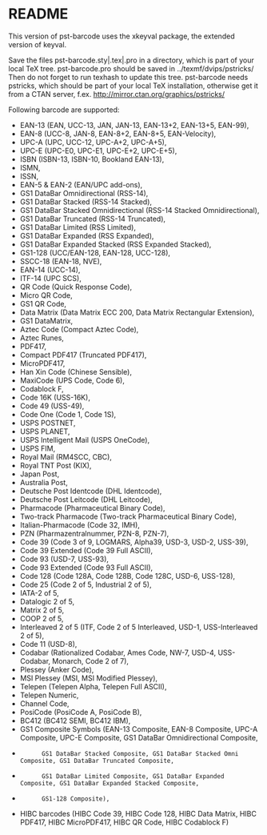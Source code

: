 # README #
This version of pst-barcode uses the xkeyval package, the extended
version of keyval.

Save the files pst-barcode.sty|.tex|.pro in a directory, which is part of your 
local TeX tree. pst-barcode.pro should be saved in ../texmf/dvips/pstricks/
Then do not forget to run texhash to update this tree.
pst-barcode needs pstricks, which should be part of your
local TeX installation, otherwise get it from a CTAN server, f.ex.
http://mirror.ctan.org/graphics/pstricks/

Following barcode are supported:

- EAN-13 (EAN, UCC-13, JAN, JAN-13, EAN-13+2, EAN-13+5, EAN-99), 
- EAN-8 (UCC-8, JAN-8, EAN-8+2, EAN-8+5, EAN-Velocity), 
- UPC-A (UPC, UCC-12, UPC-A+2, UPC-A+5), 
- UPC-E (UPC-E0, UPC-E1, UPC-E+2, UPC-E+5), 
- ISBN (ISBN-13, ISBN-10, Bookland EAN-13), 
- ISMN, 
- ISSN, 
- EAN-5 \& EAN-2 (EAN/UPC add-ons), 
- GS1 DataBar Omnidirectional (RSS-14), 
- GS1 DataBar Stacked (RSS-14 Stacked), 
- GS1 DataBar Stacked Omnidirectional (RSS-14 Stacked Omnidirectional), 
- GS1 DataBar Truncated (RSS-14 Truncated), 
- GS1 DataBar Limited (RSS Limited), 
- GS1 DataBar Expanded (RSS Expanded), 
- GS1 DataBar Expanded Stacked (RSS Expanded Stacked), 
- GS1-128 (UCC/EAN-128, EAN-128, UCC-128), 
- SSCC-18 (EAN-18, NVE), 
- EAN-14 (UCC-14), 
- ITF-14 (UPC SCS), 
- QR Code (Quick Response Code), 
- Micro QR Code, 
- GS1 QR Code, 
- Data Matrix (Data Matrix ECC 200, Data Matrix Rectangular Extension), 
- GS1 DataMatrix, 
- Aztec Code (Compact Aztec Code), 
- Aztec Runes, 
- PDF417, 
- Compact PDF417 (Truncated PDF417), 
- MicroPDF417, 
- Han Xin Code (Chinese Sensible), 
- MaxiCode (UPS Code, Code 6), 
- Codablock F, 
- Code 16K (USS-16K), 
- Code 49 (USS-49), 
- Code One (Code 1, Code 1S), 
- USPS POSTNET, 
- USPS PLANET, 
- USPS Intelligent Mail (USPS OneCode), 
- USPS FIM, 
- Royal Mail (RM4SCC, CBC), 
- Royal TNT Post (KIX), 
- Japan Post, 
- Australia Post, 
- Deutsche Post Identcode (DHL Identcode), 
- Deutsche Post Leitcode (DHL Leitcode), 
- Pharmacode (Pharmaceutical Binary Code), 
- Two-track Pharmacode (Two-track Pharmaceutical Binary Code), 
- Italian-Pharmacode (Code 32, IMH), 
- PZN (Pharmazentralnummer, PZN-8, PZN-7), 
- Code 39 (Code 3 of 9, LOGMARS, Alpha39, USD-3, USD-2, USS-39), 
- Code 39 Extended (Code 39 Full ASCII), 
- Code 93 (USD-7, USS-93), 
- Code 93 Extended (Code 93 Full ASCII), 
- Code 128 (Code 128A, Code 128B, Code 128C, USD-6, USS-128), 
- Code 25 (Code 2 of 5, Industrial 2 of 5), 
- IATA-2 of 5, 
- Datalogic 2 of 5, 
- Matrix 2 of 5, 
- COOP 2 of 5, 
- Interleaved 2 of 5 (ITF, Code 2 of 5 Interleaved, USD-1, USS-Interleaved 2 of 5), 
- Code 11 (USD-8), 
- Codabar (Rationalized Codabar, Ames Code, NW-7, USD-4, USS-Codabar, Monarch, Code 2 of 7), 
- Plessey (Anker Code), 
- MSI Plessey (MSI, MSI Modified Plessey), 
- Telepen (Telepen Alpha, Telepen Full ASCII), 
- Telepen Numeric, 
- Channel Code, 
- PosiCode (PosiCode A, PosiCode B), 
- BC412 (BC412 SEMI, BC412 IBM), 
- GS1 Composite Symbols (EAN-13 Composite, EAN-8 Composite, UPC-A Composite, UPC-E Composite, GS1 DataBar Omnidirectional Composite, 
-           GS1 DataBar Stacked Composite, GS1 DataBar Stacked Omni Composite, GS1 DataBar Truncated Composite, 
-           GS1 DataBar Limited Composite, GS1 DataBar Expanded Composite, GS1 DataBar Expanded Stacked Composite, 
-           GS1-128 Composite), 
- HIBC barcodes (HIBC Code 39, HIBC Code 128, HIBC Data Matrix, HIBC PDF417, HIBC MicroPDF417, HIBC QR Code, HIBC Codablock F) 
